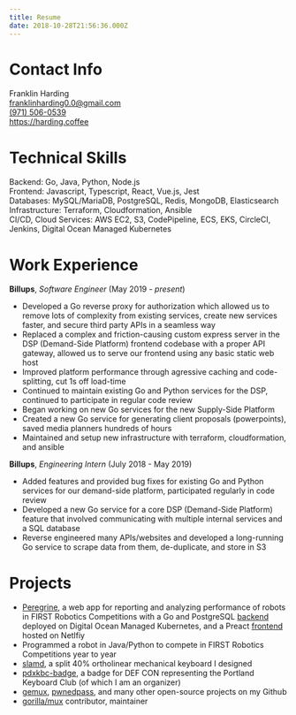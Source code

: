 ```yaml
---
title: Resume
date: 2018-10-28T21:56:36.000Z
---
```


# Contact Info

Franklin Harding<br>
[franklinharding0.0@gmail.com](mailto:franklinharding0.0@gmail.com)<br>
[(971) 506-0539](tel:19715060539)<br>
https://harding.coffee

# Technical Skills

Backend: Go, Java, Python, Node.js<br>
Frontend: Javascript, Typescript, React, Vue.js, Jest<br>
Databases: MySQL/MariaDB, PostgreSQL, Redis, MongoDB, Elasticsearch<br>
Infrastructure: Terraform, Cloudformation, Ansible<br>
CI/CD, Cloud Services: AWS EC2, S3, CodePipeline, ECS, EKS, CircleCI, Jenkins, Digital Ocean Managed Kubernetes

# Work Experience

**Billups**, *Software Engineer* (May 2019 - *present*)

* Developed a Go reverse proxy for authorization which allowed us to remove lots of complexity from existing services, create new services faster, and secure third party APIs in a seamless way
* Replaced a complex and friction-causing custom express server in the DSP (Demand-Side Platform) frontend codebase with a proper API gateway, allowed us to serve our frontend using any basic static web host
* Improved platform performance through agressive caching and code-splitting, cut 1s off load-time
* Continued to maintain existing Go and Python services for the DSP, continued to participate in regular code review
* Began working on new Go services for the new Supply-Side Platform
* Created a new Go service for generating client proposals (powerpoints), saved media planners hundreds of hours
* Maintained and setup new infrastructure with terraform, cloudformation, and ansible

**Billups**, *Engineering Intern* (July 2018 - May 2019)

* Added features and provided bug fixes for existing Go and Python services for our demand-side platform, participated regularly in code review
* Developed a new Go service for a core DSP (Demand-Side Platform) feature that involved communicating with multiple internal services and a SQL database
* Reverse engineered many APIs/websites and developed a long-running Go service to scrape data from them, de-duplicate, and store in S3

# Projects

* [Peregrine](/2018/10/peregrine/), a web app for reporting and analyzing performance of robots in FIRST Robotics Competitions with a Go and PostgreSQL [backend](https://github.com/Pigmice2733/peregrine-backend) deployed on Digital Ocean Managed Kubernetes, and a Preact [frontend](https://github.com/Pigmice2733/peregrine-frontend) hosted on Netlfiy
* Programmed a robot in Java/Python to compete in FIRST Robotics Competitions year to year
* [slamd](https://github.com/fharding1/slamd), a split 40% ortholinear mechanical keyboard I designed
* [pdxkbc-badge](https://github.com/fharding1/pdxkbc-badge), a badge for DEF CON representing the Portland Keyboard Club (of which I am an organizer)
* [gemux](https://github.com/fharding1/gemux), [pwnedpass](https://github.com/fharding1/pwnedpass), and many other open-source projects on my Github
* [gorilla/mux](https://github.com/gorilla/mux) contributor, maintainer